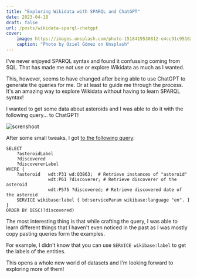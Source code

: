 ```yaml
---
title: "Exploring Wikidata with SPARQL and ChatGPT"
date: 2023-04-18
draft: false
url: /posts/wikidata-sparql-chatgpt
cover:
    image: https://images.unsplash.com/photo-1518419530812-e4cc91c95162?ixlib=rb-4.0.3&ixid=MnwxMjA3fDB8MHxwaG90by1wYWdlfHx8fGVufDB8fHx8&auto=format&fit=crop&w=1470&q=80
    caption: "Photo by Oziel Gómez on Unsplash"
---
```


I've never enjoyed SPARQL syntax and found it confussing coming from SQL. That has made me not use or explore Wikidata as much as I wanted.

This, however, seems to have changed after being able to use ChatGPT to generate the queries for me. Or at least to guide me through the process. It's an amazing way to explore Wikidata without having to learn SPARQL syntax!

I wanted to get some data about asteroids and I was able to do it with the following query... to ChatGPT!

![screnshoot](https://user-images.githubusercontent.com/1682202/232730339-e608451a-1f44-4ca1-ad6a-00d0bf599103.png)

After some small tweaks, I got [to the following query](https://w.wiki/6bdo):

```sparql
SELECT
    ?asteroidLabel
    ?discovered
    ?discovererLabel
WHERE {
    ?asteroid   wdt:P31 wd:Q3863;  # Retrieve instances of "asteroid"
                wdt:P61 ?discoverer; # Retrieve discoverer of the asteroid
                wdt:P575 ?discovered; # Retrieve discovered date of the asteroid
    SERVICE wikibase:label { bd:serviceParam wikibase:language "en". }
}
ORDER BY DESC(?discovered)
```

The most interesting thing is that while crafting the query, I was able to learn different things that I haven't even noticed in the past as I was mostly copy pasting queries form the examples.

For example, I didn't know that you can use `SERVICE wikibase:label` to get the labels of the entities.

This opens a whole new world of datasets and I'm looking forward to exploring more of them!
